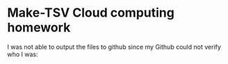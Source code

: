 # Make-TSV Cloud computing homework

I was not able to output the files to github since my Github could not verify who I was:

